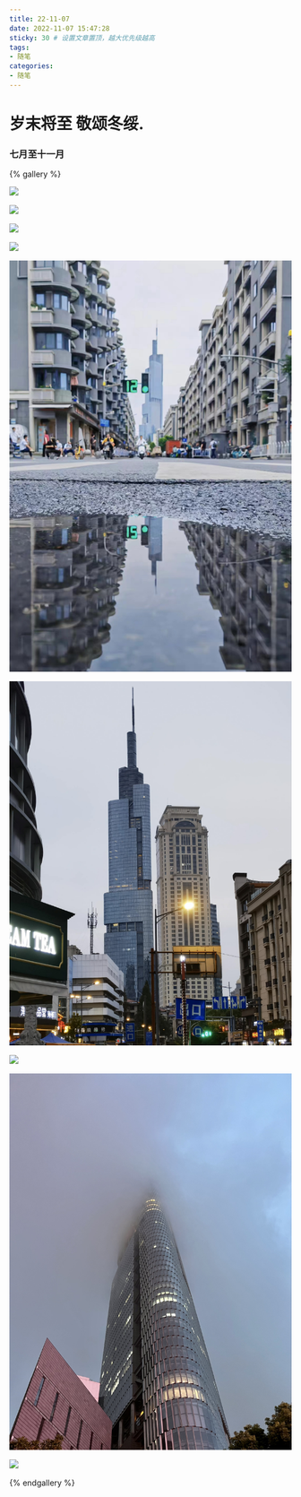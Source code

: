 ```yaml
---
title: 22-11-07
date: 2022-11-07 15:47:28
sticky: 30 # 设置文章置顶，越大优先级越高
tags:
- 随笔
categories:
- 随笔
---
```


# 岁末将至 敬颂冬绥.

### 七月至十一月

{% gallery %}

![](22-11-07/1241667979184_.pic_hd.jpg)

![](22-11-07/1251667979187_.pic_hd.jpg)

![](22-11-07/1261667979189_.pic_hd.jpg)

![](22-11-07/1231667979182_.pic_hd.jpg)

![](22-11-07/1281667979192_.pic.jpg)

![](22-11-07/1291667979195_.pic_hd.jpg)

![](22-11-07/1311667979212_.pic_hd.jpg)

![](22-11-07/1321667979216_.pic_hd.jpg)

![](22-11-07/1301667979205_.pic_hd.jpg)

{% endgallery %}

### 
